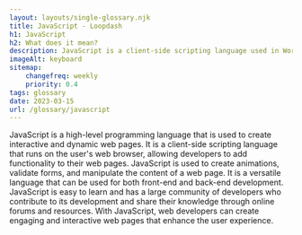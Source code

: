```yaml
--- 
layout: layouts/single-glossary.njk
title: JavaScript - Loopdash
h1: JavaScript
h2: What does it mean?
description: JavaScript is a client-side scripting language used in WordPress to add interactivity and dynamic functionality to web pages.
imageAlt: keyboard
sitemap:
	changefreq: weekly
	priority: 0.4
tags: glossary
date: 2023-03-15
url: /glossary/javascript
---
```


JavaScript is a high-level programming language that is used to create interactive and dynamic web pages. It is a client-side scripting language that runs on the user's web browser, allowing developers to add functionality to their web pages. JavaScript is used to create animations, validate forms, and manipulate the content of a web page. It is a versatile language that can be used for both front-end and back-end development. JavaScript is easy to learn and has a large community of developers who contribute to its development and share their knowledge through online forums and resources. With JavaScript, web developers can create engaging and interactive web pages that enhance the user experience.
